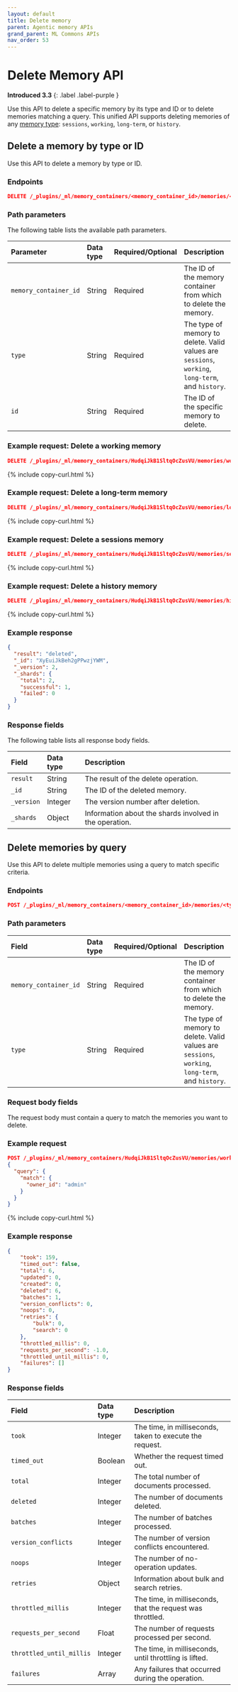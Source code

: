 ```yaml
---
layout: default
title: Delete memory
parent: Agentic memory APIs
grand_parent: ML Commons APIs
nav_order: 53
---
```


# Delete Memory API
**Introduced 3.3**
{: .label .label-purple }

Use this API to delete a specific memory by its type and ID or to delete memories matching a query. This unified API supports deleting memories of any [memory type]({{site.url}}{{site.baseurl}}/ml-commons-plugin/api/agentic-memory-apis/#memory-types): `sessions`, `working`, `long-term`, or `history`.

## Delete a memory by type or ID

Use this API to delete a memory by type or ID.

### Endpoints

```json
DELETE /_plugins/_ml/memory_containers/<memory_container_id>/memories/<type>/<id>
```

### Path parameters

The following table lists the available path parameters.

| Parameter | Data type | Required/Optional | Description |
| :--- | :--- | :--- | :--- |
| `memory_container_id` | String | Required | The ID of the memory container from which to delete the memory. |
| `type` | String | Required | The type of memory to delete. Valid values are `sessions`, `working`, `long-term`, and `history`. |
| `id` | String | Required | The ID of the specific memory to delete. |

### Example request: Delete a working memory

```json
DELETE /_plugins/_ml/memory_containers/HudqiJkB1SltqOcZusVU/memories/working/XyEuiJkBeh2gPPwzjYWM
```
{% include copy-curl.html %}

### Example request: Delete a long-term memory

```json
DELETE /_plugins/_ml/memory_containers/HudqiJkB1SltqOcZusVU/memories/long-term/DcxjTpkBvwXRq366C1Zz
```
{% include copy-curl.html %}

### Example request: Delete a sessions memory

```json
DELETE /_plugins/_ml/memory_containers/HudqiJkB1SltqOcZusVU/memories/sessions/CcxjTpkBvwXRq366A1aE
```
{% include copy-curl.html %}

### Example request: Delete a history memory

```json
DELETE /_plugins/_ml/memory_containers/HudqiJkB1SltqOcZusVU/memories/history/eMxnTpkBvwXRq366hmAU
```
{% include copy-curl.html %}

### Example response

```json
{
  "result": "deleted",
  "_id": "XyEuiJkBeh2gPPwzjYWM",
  "_version": 2,
  "_shards": {
    "total": 2,
    "successful": 1,
    "failed": 0
  }
}
```

### Response fields

The following table lists all response body fields.

| Field | Data type | Description |
| :--- | :--- | :--- |
| `result` | String | The result of the delete operation. |
| `_id` | String | The ID of the deleted memory. |
| `_version` | Integer | The version number after deletion. |
| `_shards` | Object | Information about the shards involved in the operation. |

## Delete memories by query

Use this API to delete multiple memories using a query to match specific criteria.

### Endpoints

```json
POST /_plugins/_ml/memory_containers/<memory_container_id>/memories/<type>/_delete_by_query
```

### Path parameters

| Field                 | Data type | Required/Optional | Description |
|:----------------------| :--- | :--- | :--- |
| `memory_container_id` | String | Required | The ID of the memory container from which to delete the memory. |
| `type` | String | Required | The type of memory to delete. Valid values are `sessions`, `working`, `long-term`, and `history`. |

### Request body fields

The request body must contain a query to match the memories you want to delete.

### Example request

```json
POST /_plugins/_ml/memory_containers/HudqiJkB1SltqOcZusVU/memories/working/_delete_by_query
{
  "query": {
    "match": {
      "owner_id": "admin"
    }
  }
}
```
{% include copy-curl.html %}

### Example response

```json
{
    "took": 159,
    "timed_out": false,
    "total": 6,
    "updated": 0,
    "created": 0,
    "deleted": 6,
    "batches": 1,
    "version_conflicts": 0,
    "noops": 0,
    "retries": {
        "bulk": 0,
        "search": 0
    },
    "throttled_millis": 0,
    "requests_per_second": -1.0,
    "throttled_until_millis": 0,
    "failures": []
}
```

### Response fields

| Field | Data type | Description |
| :--- | :--- | :--- |
| `took` | Integer | The time, in milliseconds, taken to execute the request. |
| `timed_out` | Boolean | Whether the request timed out. |
| `total` | Integer | The total number of documents processed. |
| `deleted` | Integer | The number of documents deleted. |
| `batches` | Integer | The number of batches processed. |
| `version_conflicts` | Integer | The number of version conflicts encountered. |
| `noops` | Integer | The number of no-operation updates. |
| `retries` | Object | Information about bulk and search retries. |
| `throttled_millis` | Integer | The time, in milliseconds, that the request was throttled. |
| `requests_per_second` | Float | The number of requests processed per second. |
| `throttled_until_millis` | Integer | The time, in milliseconds, until throttling is lifted. |
| `failures` | Array | Any failures that occurred during the operation. |

